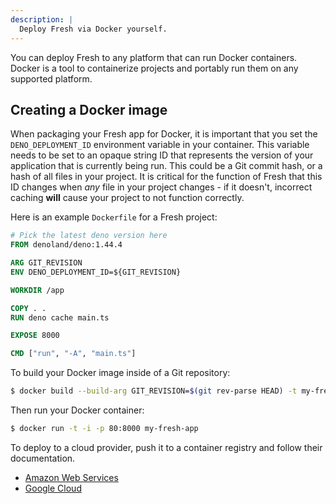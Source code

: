 ```yaml
---
description: |
  Deploy Fresh via Docker yourself.
---
```


You can deploy Fresh to any platform that can run Docker containers. Docker is a
tool to containerize projects and portably run them on any supported platform.

## Creating a Docker image

When packaging your Fresh app for Docker, it is important that you set the
`DENO_DEPLOYMENT_ID` environment variable in your container. This variable needs
to be set to an opaque string ID that represents the version of your application
that is currently being run. This could be a Git commit hash, or a hash of all
files in your project. It is critical for the function of Fresh that this ID
changes when _any_ file in your project changes - if it doesn't, incorrect
caching **will** cause your project to not function correctly.

Here is an example `Dockerfile` for a Fresh project:

```dockerfile Dockerfile
# Pick the latest deno version here
FROM denoland/deno:1.44.4

ARG GIT_REVISION
ENV DENO_DEPLOYMENT_ID=${GIT_REVISION}

WORKDIR /app

COPY . .
RUN deno cache main.ts

EXPOSE 8000

CMD ["run", "-A", "main.ts"]
```

To build your Docker image inside of a Git repository:

```sh Terminal
$ docker build --build-arg GIT_REVISION=$(git rev-parse HEAD) -t my-fresh-app .
```

Then run your Docker container:

```sh Terminal
$ docker run -t -i -p 80:8000 my-fresh-app
```

To deploy to a cloud provider, push it to a container registry and follow their
documentation.

- [Amazon Web Services](https://docs.aws.amazon.com/AmazonECS/latest/userguide/create-container-image.html#create-container-image-push-ecr)
- [Google Cloud](https://cloud.google.com/container-registry/docs/pushing-and-pulling)
